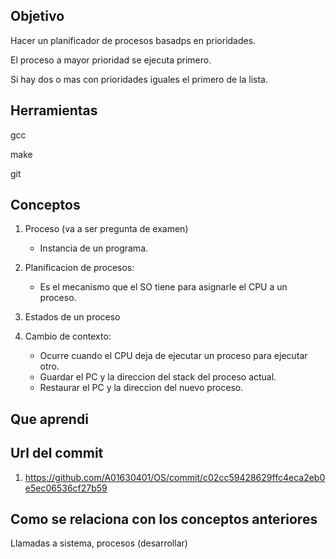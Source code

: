 ## Objetivo
Hacer un planificador de procesos basadps en prioridades.

El proceso a mayor prioridad se ejecuta primero.

Si hay dos o mas con prioridades iguales el primero de la lista.

## Herramientas
gcc

make

git

## Conceptos
1) Proceso (va a ser pregunta de examen)
   + Instancia de un programa.

2) Planificacion de procesos:
   + Es el mecanismo que el SO tiene para asignarle el CPU a un proceso.

3) Estados de un proceso

4) Cambio de contexto:
   + Ocurre cuando el CPU deja de ejecutar un proceso para ejecutar otro.
   + Guardar el PC y la direccion del stack del proceso actual.
   + Restaurar el PC y la direccion del nuevo proceso.

## Que aprendi


## Url del commit
1) https://github.com/A01630401/OS/commit/c02cc59428629ffc4eca2eb0e5ec06536cf27b59

## Como se relaciona con los conceptos anteriores
Llamadas a sistema, procesos (desarrollar)
